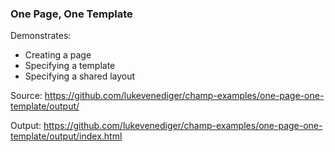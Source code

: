 ### One Page, One Template

Demonstrates:
* Creating a page
* Specifying a template
* Specifying a shared layout

Source: https://github.com/lukevenediger/champ-examples/one-page-one-template/output/

Output: https://github.com/lukevenediger/champ-examples/one-page-one-template/output/index.html